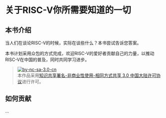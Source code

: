 # 关于RISC-V你所需要知道的一切

## 本书介绍

当人们在谈论RISC-V的时候，实际在谈些什么？本书尝试告诉您答案。

本书计划采用众包的方式完成，欢迎RISC-V的爱好者贡献自己的力量，以推动RISC-V在中国的普及，同时共同学习进步。

> [![by-nc-sa-3.0-cn](https://i.creativecommons.org/l/by-nc-sa/3.0/cn/88x31.png)](https://creativecommons.org/licenses/by-nc-sa/3.0/cn/)<br>
> 本作品采用[知识共享署名-非商业性使用-相同方式共享 3.0 中国大陆许可协议](https://creativecommons.org/licenses/by-nc-sa/3.0/cn/)进行许可。

## 如何贡献

...
